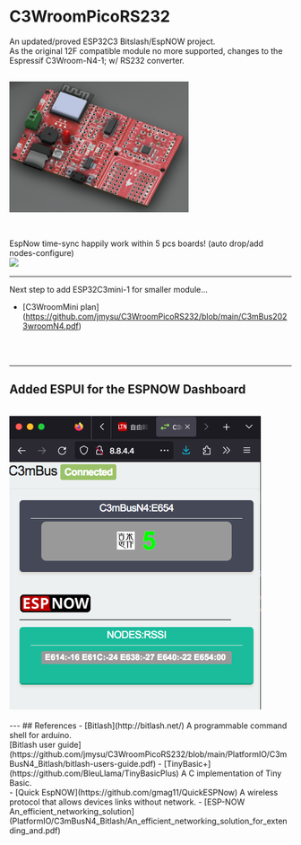 # C3WroomPicoRS232
An updated/proved ESP32C3 Bitslash/EspNOW project. <br>
As the original 12F compatible module no more supported, changes to the Espressif C3Wroom-N4-1; w/ RS232 converter.<br>

<img src="pic/C3WroommBusPicoRS232.png" width=320 > <br>
<br>
---
EspNow time-sync happily work within 5 pcs boards! (auto drop/add nodes-configure) <br>
<img src="pic/C3mBusEspnowBitlash0719.gif" width=320 ><br>

---
Next step to add ESP32C3mini-1 for smaller module...<br>
  - [C3WroomMini plan] (https://github.com/jmysu/C3WroomPicoRS232/blob/main/C3mBus2023wroomN4.pdf) 
<br>
<br>

---
## Added ESPUI for the ESPNOW Dashboard
 <br>
 <img src="pic/BitlashEspNowEspUI_0801.png"> 
<br>
<br>
---
## References
  - [Bitlash](http://bitlash.net/) A programmable command shell for arduino. <br>
    [Bitlash user guide](https://github.com/jmysu/C3WroomPicoRS232/blob/main/PlatformIO/C3mBusN4_Bitlash/bitlash-users-guide.pdf)
  - [TinyBasic+](https://github.com/BleuLlama/TinyBasicPlus) A C implementation of Tiny Basic. <br>
  - [Quick EspNOW](https://github.com/gmag11/QuickESPNow) A wireless protocol that allows devices links without network.
  - [ESP-NOW An_efficient_networking_solution](PlatformIO/C3mBusN4_Bitlash/An_efficient_networking_solution_for_extending_and.pdf)
